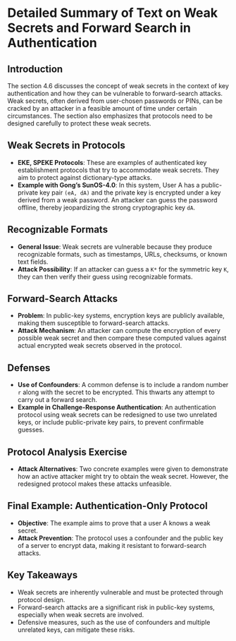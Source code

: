 # Detailed Summary of Text on Weak Secrets and Forward Search in Authentication

## Introduction
The section 4.6 discusses the concept of weak secrets in the context of key authentication and how they can be vulnerable to forward-search attacks. Weak secrets, often derived from user-chosen passwords or PINs, can be cracked by an attacker in a feasible amount of time under certain circumstances. The section also emphasizes that protocols need to be designed carefully to protect these weak secrets.

## Weak Secrets in Protocols
- **EKE, SPEKE Protocols**: These are examples of authenticated key establishment protocols that try to accommodate weak secrets. They aim to protect against dictionary-type attacks.
- **Example with Gong’s SunOS-4.0**: In this system, User A has a public-private key pair `(eA, dA)` and the private key is encrypted under a key derived from a weak password. An attacker can guess the password offline, thereby jeopardizing the strong cryptographic key `dA`.

## Recognizable Formats
- **General Issue**: Weak secrets are vulnerable because they produce recognizable formats, such as timestamps, URLs, checksums, or known text fields.
- **Attack Possibility**: If an attacker can guess a `K*` for the symmetric key `K`, they can then verify their guess using recognizable formats.

## Forward-Search Attacks
- **Problem**: In public-key systems, encryption keys are publicly available, making them susceptible to forward-search attacks.
- **Attack Mechanism**: An attacker can compute the encryption of every possible weak secret and then compare these computed values against actual encrypted weak secrets observed in the protocol.

## Defenses
- **Use of Confounders**: A common defense is to include a random number `r` along with the secret to be encrypted. This thwarts any attempt to carry out a forward search.
- **Example in Challenge-Response Authentication**: An authentication protocol using weak secrets can be redesigned to use two unrelated keys, or include public-private key pairs, to prevent confirmable guesses.

## Protocol Analysis Exercise
- **Attack Alternatives**: Two concrete examples were given to demonstrate how an active attacker might try to obtain the weak secret. However, the redesigned protocol makes these attacks unfeasible.

## Final Example: Authentication-Only Protocol
- **Objective**: The example aims to prove that a user A knows a weak secret.
- **Attack Prevention**: The protocol uses a confounder and the public key of a server to encrypt data, making it resistant to forward-search attacks.

## Key Takeaways
- Weak secrets are inherently vulnerable and must be protected through protocol design.
- Forward-search attacks are a significant risk in public-key systems, especially when weak secrets are involved.
- Defensive measures, such as the use of confounders and multiple unrelated keys, can mitigate these risks.
